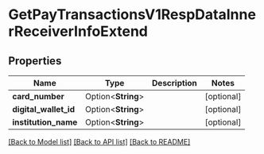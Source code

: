 # GetPayTransactionsV1RespDataInnerReceiverInfoExtend

## Properties

Name | Type | Description | Notes
------------ | ------------- | ------------- | -------------
**card_number** | Option<**String**> |  | [optional]
**digital_wallet_id** | Option<**String**> |  | [optional]
**institution_name** | Option<**String**> |  | [optional]

[[Back to Model list]](../README.md#documentation-for-models) [[Back to API list]](../README.md#documentation-for-api-endpoints) [[Back to README]](../README.md)


